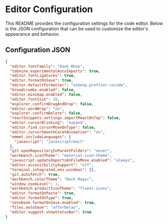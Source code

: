 # Editor Configuration

This README provides the configuration settings for the code editor. Below is the JSON configuration that can be used to customize the editor's appearance and behavior.

## Configuration JSON

```json
{
  "editor.fontFamily": "Dank Mono",
  "tabnine.experimentalAutoImports": true,
  "editor.fontLigatures": true,
  "editor.formatOnSave": true,
  "editor.defaultFormatter": "esbenp.prettier-vscode",
  "breadcrumbs.enabled": false,
  "editor.minimap.enabled": false,
  "editor.fontSize": 20,
  "explorer.confirmDragAndDrop": false,
  "editor.wordWrap": "on",
  "explorer.confirmDelete": false,
  "reactSnippets.settings.importReactOnTop": false,
  "editor.cursorBlinking": "expand",
  "editor.find.cursorMoveOnType": false,
  "editor.cursorSmoothCaretAnimation": "on",
  "emmet.includeLanguages": {
    "javascript": "javascriptreact"
  },
  "git.openRepositoryInParentFolders": "never",
  "workbench.iconTheme": "material-icon-theme",
  "javascript.updateImportsOnFileMove.enabled": "always",
  "editor.accessibilitySupport": "off",
  "terminal.integrated.env.windows": {},
  "git.autofetch": true,
  "workbench.colorTheme": "Dark Magic",
  "window.zoomLevel": 1,
  "workbench.productIconTheme": "fluent-icons",
  "editor.formatOnPaste": true,
  "editor.formatOnType": true,
  "notebook.formatOnSave.enabled": true,
  "files.autoSave": "afterDelay",
  "editor.suggest.showStatusBar": true
}
